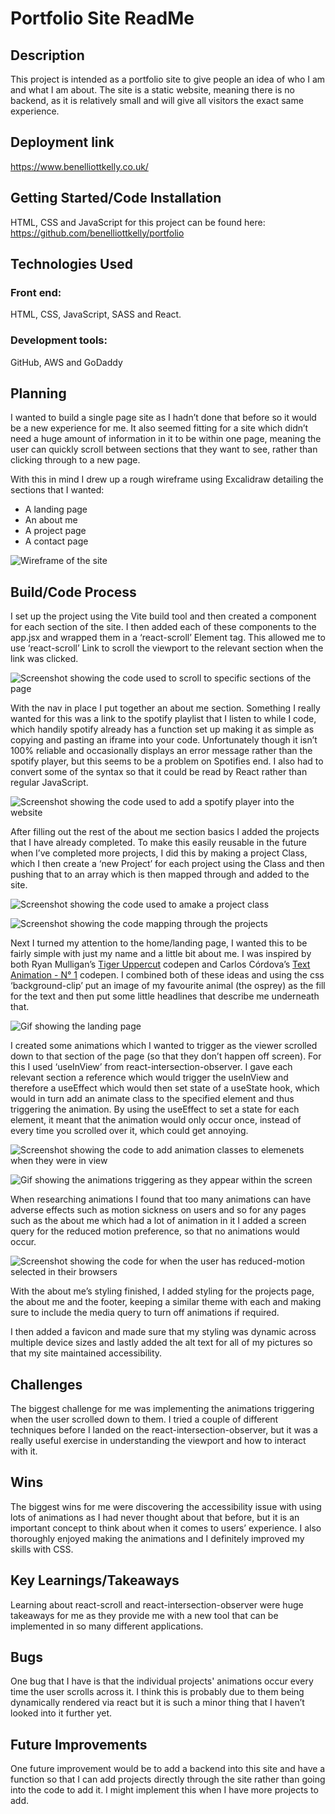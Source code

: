 # Portfolio Site ReadMe
## Description
This project is intended as a portfolio site to give people an idea of who I am and what I am about. The site is a static website, meaning there is no backend, as it is relatively small and will give all visitors the exact same experience.
 
## Deployment link
https://www.benelliottkelly.co.uk/ 

## Getting Started/Code Installation
HTML, CSS and JavaScript for this project can be found here: 
https://github.com/benelliottkelly/portfolio 

## Technologies Used
### Front end:
HTML, CSS, JavaScript, SASS and React.

### Development tools:
GitHub, AWS and GoDaddy

## Planning
I wanted to build a single page site as I hadn’t done that before so it would be a new experience for me. It also seemed fitting for a site which didn’t need a huge amount of information in it to be within one page, meaning the user can quickly scroll between sections that they want to see, rather than clicking through to a new page.

With this in mind I drew up a rough wireframe using Excalidraw detailing the sections that I wanted: 
- A landing page
- An about me
- A project page
- A contact page

![Wireframe of the site](https://github.com/benelliottkelly/portfolio/assets/143013767/a5155f5f-115a-40d4-8593-66967cb024a9)

## Build/Code Process
I set up the project using the Vite build tool and then created a component for each section of the site. I then added each of these components to the app.jsx and wrapped them in a ‘react-scroll’ Element tag. This allowed me to use ‘react-scroll’ Link to scroll the viewport to the relevant section when the link was clicked.

![Screenshot showing the code used to scroll to specific sections of the page](https://github.com/benelliottkelly/portfolio/assets/143013767/82545732-2cc9-438a-b058-4c64f0ff905b)

With the nav in place I put together an about me section. Something I really wanted for this was a link to the spotify playlist that I listen to while I code, which handily spotify already has a function set up making it as simple as copying and pasting an iframe into your code. Unfortunately though it isn’t 100% reliable and occasionally displays an error message rather than the spotify player, but this seems to be a problem on Spotifies end. I also had to convert some of the syntax so that it could be read by React rather than regular JavaScript.

![Screenshot showing the code used to add a spotify player into the website](https://github.com/benelliottkelly/portfolio/assets/143013767/b7066af3-c75e-4df1-93ca-32606f1e933f)

After filling out the rest of the about me section basics I added the projects that I have already completed. To make this easily reusable in the future when I’ve completed more projects, I did this by making a project Class, which I then create a ‘new Project’ for each project using the Class and then pushing that to an array which is then mapped through and added to the site.

![Screenshot showing the code used to amake a project class](https://github.com/benelliottkelly/portfolio/assets/143013767/bf0dd163-107b-4293-b788-28da25ff7072)

![Screenshot showing the code mapping through the projects](https://github.com/benelliottkelly/portfolio/assets/143013767/acbd23d2-5e61-4f8c-933d-2d16b4accf7d)

Next I turned my attention to the home/landing page, I wanted this to be fairly simple with just my name and a little bit about me. I was inspired by both Ryan Mulligan’s [Tiger Uppercut](https://codepen.io/hexagoncircle/pen/bQLRXK) codepen and Carlos Córdova’s [Text Animation - N° 1](https://codepen.io/carloscdev/pen/mdBLmwP) codepen. I combined both of these ideas and using the css ‘background-clip’ put an image of my favourite animal (the osprey) as the fill for the text and then put some little headlines that describe me underneath that.

![Gif showing the landing page](https://github.com/benelliottkelly/portfolio/assets/143013767/724d846f-d435-4833-a6b8-f2ee4a019e72)

I created some animations which I wanted to trigger as the viewer scrolled down to that section of the page (so that they don’t happen off screen). For this I used ‘useInView’ from react-intersection-observer. I gave each relevant section a reference which would trigger the useInView and therefore a useEffect which would then set state of a useState hook, which would in turn add an animate class to the specified element and thus triggering the animation. By using the useEffect to set a state for each element, it meant that the animation would only occur once, instead of every time you scrolled over it, which could get annoying.

![Screenshot showing the code to add animation classes to elemenets when they were in view](https://github.com/benelliottkelly/portfolio/assets/143013767/eb698955-c2cf-4748-b983-8c535d1d4ae6)

![Gif showing the animations triggering as they appear within the screen](https://github.com/benelliottkelly/portfolio/assets/143013767/e6f23ba8-6b3b-4060-9696-e2fa3cdba93d)

When researching animations I found that too many animations can have adverse effects such as motion sickness on users and so for any pages such as the about me which had a lot of animation in it I added a screen query for the reduced motion preference, so that no animations would occur.

![Screenshot showing the code for when the user has reduced-motion selected in their browsers](https://github.com/benelliottkelly/portfolio/assets/143013767/720094cf-1aea-4773-b8b6-62234bfda78c)

With the about me’s styling finished, I added styling for the projects page, the about me and the footer, keeping a similar theme with each and making sure to include the media query to turn off animations if required.

I then added a favicon and made sure that my styling was dynamic across multiple device sizes and lastly added the alt text for all of my pictures so that my site maintained accessibility.

## Challenges
The biggest challenge for me was implementing the animations triggering when the user scrolled down to them. I tried a couple of different techniques before I landed on the react-intersection-observer, but it was a really useful exercise in understanding the viewport and how to interact with it.

## Wins
The biggest wins for me were discovering the accessibility issue with using lots of animations as I had never thought about that before, but it is an important concept to think about when it comes to users’ experience.
I also thoroughly enjoyed making the animations and I definitely improved my skills with CSS.

## Key Learnings/Takeaways
Learning about react-scroll and react-intersection-observer were huge takeaways for me as they provide me with a new tool that can be implemented in so many different applications.

## Bugs
One bug that I have is that the individual projects' animations occur every time the user scrolls across it. I think this is probably due to them being dynamically rendered via react but it is such a minor thing that I haven’t looked into it further yet.


## Future Improvements
One future improvement would be to add a backend into this site and have a function so that I can add projects directly through the site rather than going into the code to add it. I might implement this when I have more projects to add.
